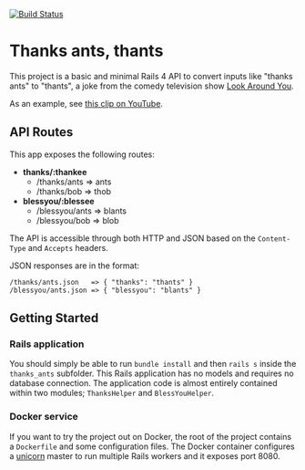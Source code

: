 [![Build Status](https://travis-ci.org/mfoo/thanks_ants.svg?branch=master)](https://travis-ci.org/mfoo/thanks_ants)

# Thanks ants, thants

This project is a basic and minimal Rails 4 API to convert inputs like "thanks ants" to "thants", a joke from the comedy television show [Look Around You](https://en.wikipedia.org/wiki/Look_Around_You).

As an example, see [this clip on YouTube](https://www.youtube.com/watch?v=9jtU9BbReQk).

## API Routes

This app exposes the following routes:

* **thanks/:thankee**
	* /thanks/ants => ants
	* /thanks/bob => thob
* **blessyou/:blessee**
	* /blessyou/ants => blants
	* /blessyou/bob => blob

The API is accessible through both HTTP and JSON based on the `Content-Type` and `Accepts` headers.

JSON responses are in the format:

```
/thanks/ants.json   => { "thanks": "thants" }
/blessyou/ants.json => { "blessyou": "blants" }
```

## Getting Started

### Rails application
You should simply be able to run `bundle install` and then `rails s` inside the `thanks_ants` subfolder. This Rails application has no models and requires no database connection. The application code is almost entirely contained within two modules; `ThanksHelper` and `BlessYouHelper`.

### Docker service
If you want to try the project out on Docker, the root of the project contains a `Dockerfile` and some configuration files. The Docker container configures a [unicorn](http://unicorn.bogomips.org/) master to run multiple Rails workers and it exposes port 8080.